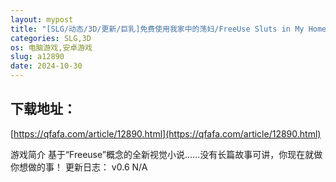 ```yaml
---
layout: mypost
title: "[SLG/动态/3D/更新/巨乳]免费使用我家中的荡妇/FreeUse Sluts in My Home[Ver0.6][PC+安卓/2G]"
categories: SLG,3D
os: 电脑游戏,安卓游戏
slug: a12890
date: 2024-10-30
---
```


## 下载地址：

[https://qfafa.com/article/12890.html](https://qfafa.com/article/12890.html)

游戏简介
基于“Freeuse”概念的全新视觉小说……没有长篇故事可讲，你现在就做你想做的事！
更新日志：
v0.6
N/A